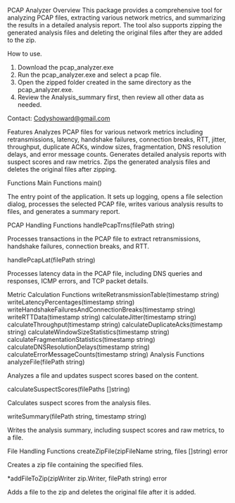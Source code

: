 PCAP Analyzer
Overview
This package provides a comprehensive tool for analyzing PCAP files, extracting various network metrics, and summarizing the results in a detailed analysis report. The tool also supports zipping the generated analysis files and deleting the original files after they are added to the zip.

How to use. 
1. Download the pcap_analyzer.exe
2. Run the pcap_analyzer.exe and select a pcap file.
3. Open the zipped folder created in the same directory as the pcap_analyzer.exe.
4. Review the Analysis_summary first, then review all other data as needed. 

Contact: Codyshoward@gmail.com

Features
Analyzes PCAP files for various network metrics including retransmissions, latency, handshake failures, connection breaks, RTT, jitter, throughput, duplicate ACKs, window sizes, fragmentation, DNS resolution delays, and error message counts.
Generates detailed analysis reports with suspect scores and raw metrics.
Zips the generated analysis files and deletes the original files after zipping.


Functions
Main Functions
main()

The entry point of the application. It sets up logging, opens a file selection dialog, processes the selected PCAP file, writes various analysis results to files, and generates a summary report.

PCAP Handling Functions
handlePcapTrns(filePath string)

Processes transactions in the PCAP file to extract retransmissions, handshake failures, connection breaks, and RTT.

handlePcapLat(filePath string)

Processes latency data in the PCAP file, including DNS queries and responses, ICMP errors, and TCP packet details.

Metric Calculation Functions
writeRetransmissionTable(timestamp string)
writeLatencyPercentages(timestamp string)
writeHandshakeFailuresAndConnectionBreaks(timestamp string)
writeRTTData(timestamp string)
calculateJitter(timestamp string)
calculateThroughput(timestamp string)
calculateDuplicateAcks(timestamp string)
calculateWindowSizeStatistics(timestamp string)
calculateFragmentationStatistics(timestamp string)
calculateDNSResolutionDelays(timestamp string)
calculateErrorMessageCounts(timestamp string)
Analysis Functions
analyzeFile(filePath string)

Analyzes a file and updates suspect scores based on the content.

calculateSuspectScores(filePaths []string)

Calculates suspect scores from the analysis files.

writeSummary(filePath string, timestamp string)

Writes the analysis summary, including suspect scores and raw metrics, to a file.

File Handling Functions
createZipFile(zipFileName string, files []string) error

Creates a zip file containing the specified files.

*addFileToZip(zipWriter zip.Writer, filePath string) error

Adds a file to the zip and deletes the original file after it is added.
